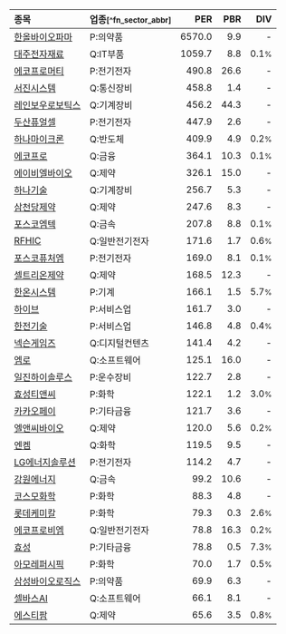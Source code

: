| **종목** | **업종**<small>[^fn_sector_abbr]</small> | **PER** | **PBR** | **DIV** |
| :--- | :--- | --: | --: | --: |
| [한올바이오파마](/009420/) | P:의약품 | 6570.0 | 9.9 | - |
| [대주전자재료](/078600/) | Q:IT부품 | 1059.7 | 8.8 | 0.1<small>%</small> |
| [에코프로머티](/450080/) | P:전기전자 | 490.8 | 26.6 | - |
| [서진시스템](/178320/) | Q:통신장비 | 458.8 | 1.4 | - |
| [레인보우로보틱스](/277810/) | Q:기계장비 | 456.2 | 44.3 | - |
| [두산퓨얼셀](/336260/) | P:전기전자 | 447.9 | 2.6 | - |
| [하나마이크론](/067310/) | Q:반도체 | 409.9 | 4.9 | 0.2<small>%</small> |
| [에코프로](/086520/) | Q:금융 | 364.1 | 10.3 | 0.1<small>%</small> |
| [에이비엘바이오](/298380/) | Q:제약 | 326.1 | 15.0 | - |
| [하나기술](/299030/) | Q:기계장비 | 256.7 | 5.3 | - |
| [삼천당제약](/000250/) | Q:제약 | 247.6 | 8.3 | - |
| [포스코엠텍](/009520/) | Q:금속 | 207.8 | 8.8 | 0.1<small>%</small> |
| [RFHIC](/218410/) | Q:일반전기전자 | 171.6 | 1.7 | 0.6<small>%</small> |
| [포스코퓨처엠](/003670/) | P:전기전자 | 169.0 | 8.1 | 0.1<small>%</small> |
| [셀트리온제약](/068760/) | Q:제약 | 168.5 | 12.3 | - |
| [한온시스템](/018880/) | P:기계 | 166.1 | 1.5 | 5.7<small>%</small> |
| [하이브](/352820/) | P:서비스업 | 161.7 | 3.0 | - |
| [한전기술](/052690/) | P:서비스업 | 146.8 | 4.8 | 0.4<small>%</small> |
| [넥슨게임즈](/225570/) | Q:디지털컨텐츠 | 141.4 | 4.2 | - |
| [엠로](/058970/) | Q:소프트웨어 | 125.1 | 16.0 | - |
| [일진하이솔루스](/271940/) | P:운수장비 | 122.7 | 2.8 | - |
| [효성티앤씨](/298020/) | P:화학 | 122.1 | 1.2 | 3.0<small>%</small> |
| [카카오페이](/377300/) | P:기타금융 | 121.7 | 3.6 | - |
| [엘앤씨바이오](/290650/) | Q:제약 | 120.0 | 5.6 | 0.2<small>%</small> |
| [엔켐](/348370/) | Q:화학 | 119.5 | 9.5 | - |
| [LG에너지솔루션](/373220/) | P:전기전자 | 114.2 | 4.7 | - |
| [강원에너지](/114190/) | Q:금속 | 99.2 | 10.6 | - |
| [코스모화학](/005420/) | P:화학 | 88.3 | 4.8 | - |
| [롯데케미칼](/011170/) | P:화학 | 79.3 | 0.3 | 2.6<small>%</small> |
| [에코프로비엠](/247540/) | Q:일반전기전자 | 78.8 | 16.3 | 0.2<small>%</small> |
| [효성](/004800/) | P:기타금융 | 78.8 | 0.5 | 7.3<small>%</small> |
| [아모레퍼시픽](/090430/) | P:화학 | 70.0 | 1.7 | 0.5<small>%</small> |
| [삼성바이오로직스](/207940/) | P:의약품 | 69.9 | 6.3 | - |
| [셀바스AI](/108860/) | Q:소프트웨어 | 66.1 | 8.1 | - |
| [에스티팜](/237690/) | Q:제약 | 65.6 | 3.5 | 0.8<small>%</small> |